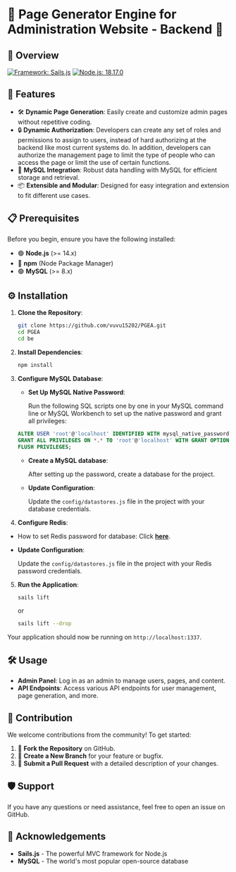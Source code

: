 
# 🌟 Page Generator Engine for Administration Website - Backend  🌟

## 📝 Overview
[![Framework: Sails.js](https://img.shields.io/badge/Framework-Sails.js-blue.svg?style=for-the-badge&logo=sails.js)](https://sailsjs.com/)
[![Node.js: 18.17.0](https://img.shields.io/badge/Node.js-18.17.0-green.svg?style=for-the-badge&logo=node.js)](https://nodejs.org/)

## 🚀 Features

- 🛠️ **Dynamic Page Generation**: Easily create and customize admin pages without repetitive coding.
- 🔒 **Dynamic Authorization**: Developers can create any set of roles and permissions to assign to users, instead of hard authorizing at the backend like most current systems do. In addition, developers can authorize the management page to limit the type of people who can access the page or limit the use of certain functions.
- 💾 **MySQL Integration**: Robust data handling with MySQL for efficient storage and retrieval.
- 📦 **Extensible and Modular**: Designed for easy integration and extension to fit different use cases.

## 📋 Prerequisites

Before you begin, ensure you have the following installed:

- 🟢 **Node.js** (>= 14.x)
- 🔵 **npm** (Node Package Manager)
- 🟢 **MySQL** (>= 8.x)

## ⚙️ Installation

1. **Clone the Repository**:
    ```bash
    git clone https://github.com/vuvu15202/PGEA.git
    cd PGEA
    cd be
    ```

2. **Install Dependencies**:
    ```bash
    npm install
    ```

3. **Configure MySQL Database**:

   - **Set Up MySQL Native Password**:
   
     Run the following SQL scripts one by one in your MySQL command line or MySQL Workbench to set up the native password and grant all privileges:
   
    ```sql
    ALTER USER 'root'@'localhost' IDENTIFIED WITH mysql_native_password BY 'your_password';
    GRANT ALL PRIVILEGES ON *.* TO 'root'@'localhost' WITH GRANT OPTION;
    FLUSH PRIVILEGES;
    ```

   - **Create a MySQL database**:
   
     After setting up the password, create a database for the project.
   
   - **Update Configuration**:
   
     Update the `config/datastores.js` file in the project with your database credentials.

4. **Configure Redis**:

- How to set Redis password for database: Click **<a href="https://www.youtube.com/watch?v=A75l24G26NE" target="_blank" rel="noopener noreferrer">here</a>**.
- **Update Configuration**:
   
     Update the `config/datastores.js` file in the project with your Redis password credentials.

5. **Run the Application**:
    ```bash
    sails lift
    ```
    or
    ```bash
    sails lift --drop
    ```

Your application should now be running on `http://localhost:1337`.

## 🛠️ Usage

- **Admin Panel**: Log in as an admin to manage users, pages, and content.
- **API Endpoints**: Access various API endpoints for user management, page generation, and more.

## 🤝 Contribution

We welcome contributions from the community! To get started:

1. 🍴 **Fork the Repository** on GitHub.
2. 🌿 **Create a New Branch** for your feature or bugfix.
3. 📝 **Submit a Pull Request** with a detailed description of your changes.

## 🛡️ Support

If you have any questions or need assistance, feel free to open an issue on GitHub.

## 🙏 Acknowledgements

- **Sails.js** - The powerful MVC framework for Node.js
- **MySQL** - The world's most popular open-source database
